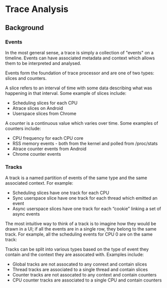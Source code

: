 # Trace Analysis

<write introduction to trace analysis here>

## Background

### Events

In the most general sense, a trace is simply a collection of "events" on a
timeline. Events can have associated metadata and context which allows them to
be interpreted and analysed.

Events form the foundation of trace processor and are one of two types: slices
and counters.

<TODO add a picture from the UI>

A slice refers to an interval of time with some data describing what was
happening in that interval. Some example of slices include:

- Scheduling slices for each CPU
- Atrace slices on Android
- Userspace slices from Chrome

<TODO add a picture from the UI>

A counter is a continuous value which varies over time. Some examples of
counters include:

- CPU frequency for each CPU core
- RSS memory events - both from the kernel and polled from /proc/stats
- Atrace counter events from Android
- Chrome counter events

### Tracks

A track is a named partition of events of the same type and the same associated
context. For example:

- Scheduling slices have one track for each CPU
- Sync userspace slice have one track for each thread which emitted an event
- Async userspace slices have one track for each “cookie” linking a set of async
  events

The most intuitive way to think of a track is to imagine how they would be drawn
in a UI; if all the events are in a single row, they belong to the same track.
For example, all the scheduling events for CPU 0 are on the same track:

<TODO add a picture from the UI>

Tracks can be split into various types based on the type of event they contain
and the context they are assocated with. Examples include:

- Global tracks are not assocated to any conrext and contain slices
- Thread tracks are associated to a single thread and contain slices
- Counter tracks are not assocated to any context and contain counters
- CPU counter tracks are associated to a single CPU and contain counters

